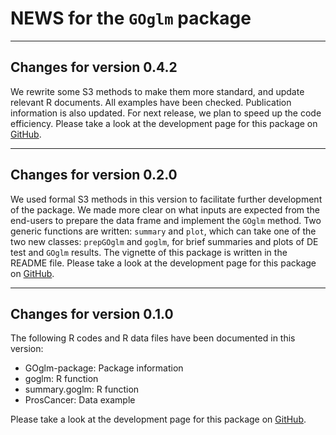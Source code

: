 **NEWS for the `GOglm` package**
========================================================
************************************
**Changes for version 0.4.2**
-----------------------------------
We rewrite some S3 methods to make them more standard, and update relevant R documents. All examples have been checked. Publication information is also updated. For next release, we plan to speed up the code efficiency. Please take a look at the development page for this package on [GitHub](https://github.com/gu-mi/GOglm).

************************************

**Changes for version 0.2.0**
-----------------------------------
We used formal S3 methods in this version to facilitate further development of the package. We made more clear on what inputs are expected from the end-users to prepare the data frame and implement the `GOglm` method. Two generic functions are written: `summary` and `plot`, which can take one of the two new classes: `prepGOglm` and `goglm`, for brief summaries and plots of DE test and `GOglm` results. The vignette of this package is written in the README file. Please take a look at the development page for this package on [GitHub](https://github.com/gu-mi/GOglm).

************************************

**Changes for version 0.1.0**
-----------------------------------
The following R codes and R data files have been documented in this version:
* GOglm-package: Package information
* goglm: R function
* summary.goglm: R function
* ProsCancer: Data example

Please take a look at the development page for this package on [GitHub](https://github.com/gu-mi/GOglm).
